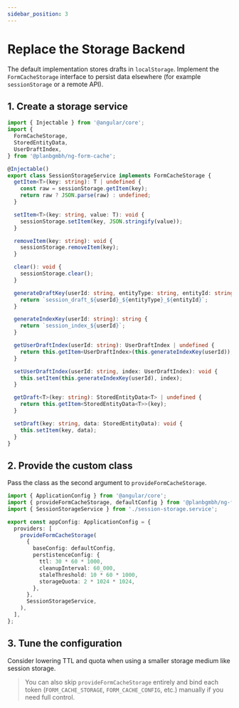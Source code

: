 ```yaml
---
sidebar_position: 3
---
```


# Replace the Storage Backend

The default implementation stores drafts in `localStorage`. Implement the `FormCacheStorage` interface to persist data elsewhere (for example `sessionStorage` or a remote API).

## 1. Create a storage service

```typescript title="app/session-storage.service.ts"
import { Injectable } from '@angular/core';
import {
  FormCacheStorage,
  StoredEntityData,
  UserDraftIndex,
} from '@planbgmbh/ng-form-cache';

@Injectable()
export class SessionStorageService implements FormCacheStorage {
  getItem<T>(key: string): T | undefined {
    const raw = sessionStorage.getItem(key);
    return raw ? JSON.parse(raw) : undefined;
  }

  setItem<T>(key: string, value: T): void {
    sessionStorage.setItem(key, JSON.stringify(value));
  }

  removeItem(key: string): void {
    sessionStorage.removeItem(key);
  }

  clear(): void {
    sessionStorage.clear();
  }

  generateDraftKey(userId: string, entityType: string, entityId: string): string {
    return `session_draft_${userId}_${entityType}_${entityId}`;
  }

  generateIndexKey(userId: string): string {
    return `session_index_${userId}`;
  }

  getUserDraftIndex(userId: string): UserDraftIndex | undefined {
    return this.getItem<UserDraftIndex>(this.generateIndexKey(userId));
  }

  setUserDraftIndex(userId: string, index: UserDraftIndex): void {
    this.setItem(this.generateIndexKey(userId), index);
  }

  getDraft<T>(key: string): StoredEntityData<T> | undefined {
    return this.getItem<StoredEntityData<T>>(key);
  }

  setDraft(key: string, data: StoredEntityData): void {
    this.setItem(key, data);
  }
}
```

## 2. Provide the custom class

Pass the class as the second argument to `provideFormCacheStorage`.

```typescript title="app.config.ts"
import { ApplicationConfig } from '@angular/core';
import { provideFormCacheStorage, defaultConfig } from '@planbgmbh/ng-form-cache';
import { SessionStorageService } from './session-storage.service';

export const appConfig: ApplicationConfig = {
  providers: [
    provideFormCacheStorage(
      {
        baseConfig: defaultConfig,
        perstistenceConfig: {
          ttl: 30 * 60 * 1000,
          cleanupInterval: 60_000,
          staleThreshold: 10 * 60 * 1000,
          storageQuota: 2 * 1024 * 1024,
        },
      },
      SessionStorageService,
    ),
  ],
};
```

## 3. Tune the configuration

Consider lowering TTL and quota when using a smaller storage medium like session storage.

> You can also skip `provideFormCacheStorage` entirely and bind each token (`FORM_CACHE_STORAGE`, `FORM_CACHE_CONFIG`, etc.) manually if you need full control.
